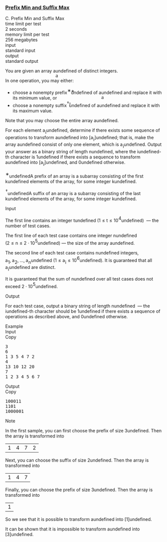 <h3><a href="https://codeforces.com/contest/2123/problem/C" target="_blank" rel="noopener noreferrer">Prefix Min and Suffix Max</a></h3>
<div class="header"><div class="title">C. Prefix Min and Suffix Max</div><div class="time-limit"><div class="property-title">time limit per test</div>2 seconds</div><div class="memory-limit"><div class="property-title">memory limit per test</div>256 megabytes</div><div class="input-file input-standard"><div class="property-title">input</div>standard input</div><div class="output-file output-standard"><div class="property-title">output</div>standard output</div></div><div><p>You are given an array <span class="MathJax_Preview" style="color: inherit;"><span class="MJXp-math" id="MJXp-Span-1"><span class="MJXp-mi MJXp-italic" id="MJXp-Span-2">a</span></span></span><span class="MathJax MathJax_Processed" id="MathJax-Element-1-Frame" tabindex="0" style=""><nobr><span class="math" id="MathJax-Span-1"><span style="display: inline-block; position: relative; width: 0em; height: 0px; font-size: 122%;"><span style="position: absolute;"><span class="mrow" id="MathJax-Span-2"><span class="mi" id="MathJax-Span-3" style="font-family: MathJax_Math-italic;">a</span></span></span></span></span></nobr></span>undefined of <span class="tex-font-style-bf">distinct</span> integers.</p><p>In one operation, you may either: </p><ul> <li> choose a nonempty <span class="tex-font-style-bf">prefix</span><span class="MathJax_Preview" style="color: inherit;"><span class="MJXp-math" id="MJXp-Span-3"><span class="MJXp-msubsup" id="MJXp-Span-4"><span class="MJXp-mi" id="MJXp-Span-5" style="margin-right: 0.05em;"></span><span class="MJXp-mrow MJXp-script" id="MJXp-Span-6" style="vertical-align: 0.5em;"><span class="MJXp-mtext" id="MJXp-Span-7">∗</span></span></span></span></span><span class="MathJax MathJax_Processed" id="MathJax-Element-2-Frame" tabindex="0" style=""><nobr><span class="math" id="MathJax-Span-4"><span style="display: inline-block; position: relative; width: 0em; height: 0px; font-size: 122%;"><span style="position: absolute;"><span class="mrow" id="MathJax-Span-5"><span class="msubsup" id="MathJax-Span-6"><span style="display: inline-block; position: relative; width: 0.413em; height: 0px;"><span style="position: absolute; clip: rect(3.809em, 1000em, 4.16em, -999.997em); top: -3.978em; left: 0em;"><span class="mi" id="MathJax-Span-7"></span><span style="display: inline-block; width: 0px; height: 3.984em;"></span></span><span style="position: absolute; top: -4.33em; left: 0em;"><span class="texatom" id="MathJax-Span-8"><span class="mrow" id="MathJax-Span-9"><span class="mtext" id="MathJax-Span-10" style="font-size: 70.7%; font-family: MathJax_Main;">∗</span></span></span><span style="display: inline-block; width: 0px; height: 3.984em;"></span></span></span></span></span></span></span></span></nobr></span>undefined of <span class="MathJax_Preview" style="color: inherit;"><span class="MJXp-math" id="MJXp-Span-8"><span class="MJXp-mi MJXp-italic" id="MJXp-Span-9">a</span></span></span><span class="MathJax MathJax_Processed" id="MathJax-Element-3-Frame" tabindex="0" style=""><nobr><span class="math" id="MathJax-Span-11"><span style="display: inline-block; position: relative; width: 0em; height: 0px; font-size: 122%;"><span style="position: absolute;"><span class="mrow" id="MathJax-Span-12"><span class="mi" id="MathJax-Span-13" style="font-family: MathJax_Math-italic;">a</span></span></span></span></span></nobr></span>undefined and replace it with its minimum value, or </li><li> choose a nonempty <span class="tex-font-style-bf">suffix</span><span class="MathJax_Preview" style="color: inherit;"><span class="MJXp-math" id="MJXp-Span-10"><span class="MJXp-msubsup" id="MJXp-Span-11"><span class="MJXp-mi" id="MJXp-Span-12" style="margin-right: 0.05em;"></span><span class="MJXp-mrow MJXp-script" id="MJXp-Span-13" style="vertical-align: 0.5em;"><span class="MJXp-mtext" id="MJXp-Span-14">†</span></span></span></span></span><span class="MathJax MathJax_Processed" id="MathJax-Element-4-Frame" tabindex="0" style=""><nobr><span class="math" id="MathJax-Span-14"><span style="display: inline-block; position: relative; width: 0em; height: 0px; font-size: 122%;"><span style="position: absolute;"><span class="mrow" id="MathJax-Span-15"><span class="msubsup" id="MathJax-Span-16"><span style="display: inline-block; position: relative; width: 0.413em; height: 0px;"><span style="position: absolute; clip: rect(3.809em, 1000em, 4.16em, -999.997em); top: -3.978em; left: 0em;"><span class="mi" id="MathJax-Span-17"></span><span style="display: inline-block; width: 0px; height: 3.984em;"></span></span><span style="position: absolute; top: -4.33em; left: 0em;"><span class="texatom" id="MathJax-Span-18"><span class="mrow" id="MathJax-Span-19"><span class="mtext" id="MathJax-Span-20" style="font-size: 70.7%; font-family: MathJax_Main;">†</span></span></span><span style="display: inline-block; width: 0px; height: 3.984em;"></span></span></span></span></span></span></span></span></nobr></span>undefined of <span class="MathJax_Preview" style="color: inherit;"><span class="MJXp-math" id="MJXp-Span-15"><span class="MJXp-mi MJXp-italic" id="MJXp-Span-16">a</span></span></span><span class="MathJax MathJax_Processing" id="MathJax-Element-5-Frame" tabindex="0"></span>undefined and replace it with its maximum value. </li></ul><p>Note that you may choose the entire array <span class="MathJax_Preview" style="color: inherit;"><span class="MJXp-math" id="MJXp-Span-17"><span class="MJXp-mi MJXp-italic" id="MJXp-Span-18">a</span></span></span><span class="MathJax MathJax_Processing" id="MathJax-Element-6-Frame" tabindex="0"></span>undefined.</p><p>For each element <span class="MathJax_Preview" style="color: inherit;"><span class="MJXp-math" id="MJXp-Span-19"><span class="MJXp-msubsup" id="MJXp-Span-20"><span class="MJXp-mi MJXp-italic" id="MJXp-Span-21" style="margin-right: 0.05em;">a</span><span class="MJXp-mi MJXp-italic MJXp-script" id="MJXp-Span-22" style="vertical-align: -0.4em;">i</span></span></span></span><span class="MathJax MathJax_Processing" id="MathJax-Element-7-Frame" tabindex="0"></span>undefined, determine if there exists some sequence of operations to transform <span class="MathJax_Preview" style="color: inherit;"><span class="MJXp-math" id="MJXp-Span-23"><span class="MJXp-mi MJXp-italic" id="MJXp-Span-24">a</span></span></span><span class="MathJax MathJax_Processing" id="MathJax-Element-8-Frame" tabindex="0"></span>undefined into <span class="MathJax_Preview" style="color: inherit;"><span class="MJXp-math" id="MJXp-Span-25"><span class="MJXp-mo" id="MJXp-Span-26" style="margin-left: 0em; margin-right: 0em;">[</span><span class="MJXp-msubsup" id="MJXp-Span-27"><span class="MJXp-mi MJXp-italic" id="MJXp-Span-28" style="margin-right: 0.05em;">a</span><span class="MJXp-mi MJXp-italic MJXp-script" id="MJXp-Span-29" style="vertical-align: -0.4em;">i</span></span><span class="MJXp-mo" id="MJXp-Span-30" style="margin-left: 0em; margin-right: 0em;">]</span></span></span><span class="MathJax MathJax_Processing" id="MathJax-Element-9-Frame" tabindex="0"></span>undefined; that is, make the array <span class="MathJax_Preview" style="color: inherit;"><span class="MJXp-math" id="MJXp-Span-31"><span class="MJXp-mi MJXp-italic" id="MJXp-Span-32">a</span></span></span><span class="MathJax MathJax_Processing" id="MathJax-Element-10-Frame" tabindex="0"></span>undefined consist of only one element, which is <span class="MathJax_Preview" style="color: inherit;"><span class="MJXp-math" id="MJXp-Span-33"><span class="MJXp-msubsup" id="MJXp-Span-34"><span class="MJXp-mi MJXp-italic" id="MJXp-Span-35" style="margin-right: 0.05em;">a</span><span class="MJXp-mi MJXp-italic MJXp-script" id="MJXp-Span-36" style="vertical-align: -0.4em;">i</span></span></span></span><span class="MathJax MathJax_Processing" id="MathJax-Element-11-Frame" tabindex="0"></span>undefined. Output your answer as a binary string of length <span class="MathJax_Preview" style="color: inherit;"><span class="MJXp-math" id="MJXp-Span-37"><span class="MJXp-mi MJXp-italic" id="MJXp-Span-38">n</span></span></span><span class="MathJax MathJax_Processing" id="MathJax-Element-12-Frame" tabindex="0"></span>undefined, where the <span class="MathJax_Preview" style="color: inherit;"><span class="MJXp-math" id="MJXp-Span-39"><span class="MJXp-mi MJXp-italic" id="MJXp-Span-40">i</span></span></span><span class="MathJax MathJax_Processing" id="MathJax-Element-13-Frame" tabindex="0"></span>undefined-th character is <span class="MathJax_Preview" style="color: inherit;"><span class="MJXp-math" id="MJXp-Span-41"><span class="MJXp-mn" id="MJXp-Span-42">1</span></span></span><span class="MathJax MathJax_Processing" id="MathJax-Element-14-Frame" tabindex="0"></span>undefined if there exists a sequence to transform <span class="MathJax_Preview" style="color: inherit;"><span class="MJXp-math" id="MJXp-Span-43"><span class="MJXp-mi MJXp-italic" id="MJXp-Span-44">a</span></span></span><span class="MathJax MathJax_Processing" id="MathJax-Element-15-Frame" tabindex="0"></span>undefined into <span class="MathJax_Preview" style="color: inherit;"><span class="MJXp-math" id="MJXp-Span-45"><span class="MJXp-mo" id="MJXp-Span-46" style="margin-left: 0em; margin-right: 0em;">[</span><span class="MJXp-msubsup" id="MJXp-Span-47"><span class="MJXp-mi MJXp-italic" id="MJXp-Span-48" style="margin-right: 0.05em;">a</span><span class="MJXp-mi MJXp-italic MJXp-script" id="MJXp-Span-49" style="vertical-align: -0.4em;">i</span></span><span class="MJXp-mo" id="MJXp-Span-50" style="margin-left: 0em; margin-right: 0em;">]</span></span></span><span class="MathJax MathJax_Processing" id="MathJax-Element-16-Frame" tabindex="0"></span>undefined, and <span class="MathJax_Preview" style="color: inherit;"><span class="MJXp-math" id="MJXp-Span-51"><span class="MJXp-mn" id="MJXp-Span-52">0</span></span></span><span class="MathJax MathJax_Processing" id="MathJax-Element-17-Frame" tabindex="0"></span>undefined otherwise.</p><div class="statement-footnote"><p><span class="MathJax_Preview" style="color: inherit;"><span class="MJXp-math" id="MJXp-Span-53"><span class="MJXp-msubsup" id="MJXp-Span-54"><span class="MJXp-mi" id="MJXp-Span-55" style="margin-right: 0.05em;"></span><span class="MJXp-mrow MJXp-script" id="MJXp-Span-56" style="vertical-align: 0.5em;"><span class="MJXp-mtext" id="MJXp-Span-57">∗</span></span></span></span></span><span class="MathJax MathJax_Processing" id="MathJax-Element-18-Frame" tabindex="0"></span>undefinedA <span class="tex-font-style-bf">prefix</span> of an array is a subarray consisting of the first <span class="MathJax_Preview" style="color: inherit;"><span class="MJXp-math" id="MJXp-Span-58"><span class="MJXp-mi MJXp-italic" id="MJXp-Span-59">k</span></span></span><span class="MathJax MathJax_Processing" id="MathJax-Element-19-Frame" tabindex="0"></span>undefined elements of the array, for some integer <span class="MathJax_Preview" style="color: inherit;"><span class="MJXp-math" id="MJXp-Span-60"><span class="MJXp-mi MJXp-italic" id="MJXp-Span-61">k</span></span></span><span class="MathJax MathJax_Processing" id="MathJax-Element-20-Frame" tabindex="0"></span>undefined.</p><p><span class="MathJax_Preview" style="color: inherit;"><span class="MJXp-math" id="MJXp-Span-62"><span class="MJXp-msubsup" id="MJXp-Span-63"><span class="MJXp-mi" id="MJXp-Span-64" style="margin-right: 0.05em;"></span><span class="MJXp-mrow MJXp-script" id="MJXp-Span-65" style="vertical-align: 0.5em;"><span class="MJXp-mtext" id="MJXp-Span-66">†</span></span></span></span></span><span class="MathJax MathJax_Processing" id="MathJax-Element-21-Frame" tabindex="0"></span>undefinedA <span class="tex-font-style-bf">suffix</span> of an array is a subarray consisting of the last <span class="MathJax_Preview" style="color: inherit;"><span class="MJXp-math" id="MJXp-Span-67"><span class="MJXp-mi MJXp-italic" id="MJXp-Span-68">k</span></span></span><span class="MathJax MathJax_Processing" id="MathJax-Element-22-Frame" tabindex="0"></span>undefined elements of the array, for some integer <span class="MathJax_Preview" style="color: inherit;"><span class="MJXp-math" id="MJXp-Span-69"><span class="MJXp-mi MJXp-italic" id="MJXp-Span-70">k</span></span></span><span class="MathJax MathJax_Processing" id="MathJax-Element-23-Frame" tabindex="0"></span>undefined.</p></div></div><div class="input-specification"><div class="section-title">Input</div><p>The first line contains an integer <span class="MathJax_Preview" style="color: inherit;"><span class="MJXp-math" id="MJXp-Span-71"><span class="MJXp-mi MJXp-italic" id="MJXp-Span-72">t</span></span></span><span class="MathJax MathJax_Processing" id="MathJax-Element-24-Frame" tabindex="0"></span>undefined (<span class="MathJax_Preview" style="color: inherit;"><span class="MJXp-math" id="MJXp-Span-73"><span class="MJXp-mn" id="MJXp-Span-74">1</span><span class="MJXp-mo" id="MJXp-Span-75" style="margin-left: 0.333em; margin-right: 0.333em;">≤</span><span class="MJXp-mi MJXp-italic" id="MJXp-Span-76">t</span><span class="MJXp-mo" id="MJXp-Span-77" style="margin-left: 0.333em; margin-right: 0.333em;">≤</span><span class="MJXp-msubsup" id="MJXp-Span-78"><span class="MJXp-mn" id="MJXp-Span-79" style="margin-right: 0.05em;">10</span><span class="MJXp-mn MJXp-script" id="MJXp-Span-80" style="vertical-align: 0.5em;">4</span></span></span></span><span class="MathJax MathJax_Processing" id="MathJax-Element-25-Frame" tabindex="0"></span>undefined) &nbsp;— the number of test cases.</p><p>The first line of each test case contains one integer <span class="MathJax_Preview" style="color: inherit;"><span class="MJXp-math" id="MJXp-Span-81"><span class="MJXp-mi MJXp-italic" id="MJXp-Span-82">n</span></span></span><span class="MathJax MathJax_Processing" id="MathJax-Element-26-Frame" tabindex="0"></span>undefined (<span class="MathJax_Preview" style="color: inherit;"><span class="MJXp-math" id="MJXp-Span-83"><span class="MJXp-mn" id="MJXp-Span-84">2</span><span class="MJXp-mo" id="MJXp-Span-85" style="margin-left: 0.333em; margin-right: 0.333em;">≤</span><span class="MJXp-mi MJXp-italic" id="MJXp-Span-86">n</span><span class="MJXp-mo" id="MJXp-Span-87" style="margin-left: 0.333em; margin-right: 0.333em;">≤</span><span class="MJXp-mn" id="MJXp-Span-88">2</span><span class="MJXp-mo" id="MJXp-Span-89" style="margin-left: 0.267em; margin-right: 0.267em;">⋅</span><span class="MJXp-msubsup" id="MJXp-Span-90"><span class="MJXp-mn" id="MJXp-Span-91" style="margin-right: 0.05em;">10</span><span class="MJXp-mn MJXp-script" id="MJXp-Span-92" style="vertical-align: 0.5em;">5</span></span></span></span><span class="MathJax MathJax_Processing" id="MathJax-Element-27-Frame" tabindex="0"></span>undefined)&nbsp;— the size of the array <span class="MathJax_Preview" style="color: inherit;"><span class="MJXp-math" id="MJXp-Span-93"><span class="MJXp-mi MJXp-italic" id="MJXp-Span-94">a</span></span></span><span class="MathJax MathJax_Processing" id="MathJax-Element-28-Frame" tabindex="0"></span>undefined.</p><p>The second line of each test case contains <span class="MathJax_Preview" style="color: inherit;"><span class="MJXp-math" id="MJXp-Span-95"><span class="MJXp-mi MJXp-italic" id="MJXp-Span-96">n</span></span></span><span class="MathJax MathJax_Processing" id="MathJax-Element-29-Frame" tabindex="0"></span>undefined integers, <span class="MathJax_Preview" style="color: inherit;"><span class="MJXp-math" id="MJXp-Span-97"><span class="MJXp-msubsup" id="MJXp-Span-98"><span class="MJXp-mi MJXp-italic" id="MJXp-Span-99" style="margin-right: 0.05em;">a</span><span class="MJXp-mn MJXp-script" id="MJXp-Span-100" style="vertical-align: -0.4em;">1</span></span><span class="MJXp-mo" id="MJXp-Span-101" style="margin-left: 0em; margin-right: 0.222em;">,</span><span class="MJXp-msubsup" id="MJXp-Span-102"><span class="MJXp-mi MJXp-italic" id="MJXp-Span-103" style="margin-right: 0.05em;">a</span><span class="MJXp-mn MJXp-script" id="MJXp-Span-104" style="vertical-align: -0.4em;">2</span></span><span class="MJXp-mo" id="MJXp-Span-105" style="margin-left: 0em; margin-right: 0.222em;">,</span><span class="MJXp-mo" id="MJXp-Span-106" style="margin-left: 0em; margin-right: 0em;">…</span><span class="MJXp-mo" id="MJXp-Span-107" style="margin-left: 0em; margin-right: 0.222em;">,</span><span class="MJXp-msubsup" id="MJXp-Span-108"><span class="MJXp-mi MJXp-italic" id="MJXp-Span-109" style="margin-right: 0.05em;">a</span><span class="MJXp-mi MJXp-italic MJXp-script" id="MJXp-Span-110" style="vertical-align: -0.4em;">n</span></span></span></span><span class="MathJax MathJax_Processing" id="MathJax-Element-30-Frame" tabindex="0"></span>undefined (<span class="MathJax_Preview" style="color: inherit;"><span class="MJXp-math" id="MJXp-Span-111"><span class="MJXp-mn" id="MJXp-Span-112">1</span><span class="MJXp-mo" id="MJXp-Span-113" style="margin-left: 0.333em; margin-right: 0.333em;">≤</span><span class="MJXp-msubsup" id="MJXp-Span-114"><span class="MJXp-mi MJXp-italic" id="MJXp-Span-115" style="margin-right: 0.05em;">a</span><span class="MJXp-mi MJXp-italic MJXp-script" id="MJXp-Span-116" style="vertical-align: -0.4em;">i</span></span><span class="MJXp-mo" id="MJXp-Span-117" style="margin-left: 0.333em; margin-right: 0.333em;">≤</span><span class="MJXp-msubsup" id="MJXp-Span-118"><span class="MJXp-mn" id="MJXp-Span-119" style="margin-right: 0.05em;">10</span><span class="MJXp-mn MJXp-script" id="MJXp-Span-120" style="vertical-align: 0.5em;">6</span></span></span></span><span class="MathJax MathJax_Processing" id="MathJax-Element-31-Frame" tabindex="0"></span>undefined). It is guaranteed that all <span class="MathJax_Preview" style="color: inherit;"><span class="MJXp-math" id="MJXp-Span-121"><span class="MJXp-msubsup" id="MJXp-Span-122"><span class="MJXp-mi MJXp-italic" id="MJXp-Span-123" style="margin-right: 0.05em;">a</span><span class="MJXp-mi MJXp-italic MJXp-script" id="MJXp-Span-124" style="vertical-align: -0.4em;">i</span></span></span></span><span class="MathJax MathJax_Processing" id="MathJax-Element-32-Frame" tabindex="0"></span>undefined are distinct.</p><p>It is guaranteed that the sum of <span class="MathJax_Preview" style="color: inherit;"><span class="MJXp-math" id="MJXp-Span-125"><span class="MJXp-mi MJXp-italic" id="MJXp-Span-126">n</span></span></span><span class="MathJax MathJax_Processing" id="MathJax-Element-33-Frame" tabindex="0"></span>undefined over all test cases does not exceed <span class="MathJax_Preview" style="color: inherit;"><span class="MJXp-math" id="MJXp-Span-127"><span class="MJXp-mn" id="MJXp-Span-128">2</span><span class="MJXp-mo" id="MJXp-Span-129" style="margin-left: 0.267em; margin-right: 0.267em;">⋅</span><span class="MJXp-msubsup" id="MJXp-Span-130"><span class="MJXp-mn" id="MJXp-Span-131" style="margin-right: 0.05em;">10</span><span class="MJXp-mn MJXp-script" id="MJXp-Span-132" style="vertical-align: 0.5em;">5</span></span></span></span><span class="MathJax MathJax_Processing" id="MathJax-Element-34-Frame" tabindex="0"></span>undefined.</p></div><div class="output-specification"><div class="section-title">Output</div><p>For each test case, output a binary string of length <span class="MathJax_Preview" style="color: inherit;"><span class="MJXp-math" id="MJXp-Span-133"><span class="MJXp-mi MJXp-italic" id="MJXp-Span-134">n</span></span></span><span class="MathJax MathJax_Processing" id="MathJax-Element-35-Frame" tabindex="0"></span>undefined &nbsp;— the <span class="MathJax_Preview" style="color: inherit;"><span class="MJXp-math" id="MJXp-Span-135"><span class="MJXp-mi MJXp-italic" id="MJXp-Span-136">i</span></span></span><span class="MathJax MathJax_Processing" id="MathJax-Element-36-Frame" tabindex="0"></span>undefined-th character should be <span class="MathJax_Preview" style="color: inherit;"><span class="MJXp-math" id="MJXp-Span-137"><span class="MJXp-mn" id="MJXp-Span-138">1</span></span></span><span class="MathJax MathJax_Processing" id="MathJax-Element-37-Frame" tabindex="0"></span>undefined if there exists a sequence of operations as described above, and <span class="MathJax_Preview" style="color: inherit;"><span class="MJXp-math" id="MJXp-Span-139"><span class="MJXp-mn" id="MJXp-Span-140">0</span></span></span><span class="MathJax MathJax_Processing" id="MathJax-Element-38-Frame" tabindex="0"></span>undefined otherwise.</p></div><div class="sample-tests"><div class="section-title">Example</div><div class="sample-test"><div class="input"><div class="title">Input<div title="Copy" data-clipboard-target="#id006590988236636762" id="id004997739889865601" class="input-output-copier">Copy</div></div><pre id="id006590988236636762"><div class="test-example-line test-example-line-even test-example-line-0">3</div><div class="test-example-line test-example-line-odd test-example-line-1">6</div><div class="test-example-line test-example-line-odd test-example-line-1">1 3 5 4 7 2</div><div class="test-example-line test-example-line-even test-example-line-2">4</div><div class="test-example-line test-example-line-even test-example-line-2">13 10 12 20</div><div class="test-example-line test-example-line-odd test-example-line-3">7</div><div class="test-example-line test-example-line-odd test-example-line-3">1 2 3 4 5 6 7</div></pre></div><div class="output"><div class="title">Output<div title="Copy" data-clipboard-target="#id0032300931493834495" id="id005432724535103037" class="input-output-copier">Copy</div></div><pre id="id0032300931493834495">100011
1101
1000001
</pre></div></div></div><div class="note"><div class="section-title">Note</div><p>In the first sample, you can first choose the prefix of size <span class="MathJax_Preview" style="color: inherit;"><span class="MJXp-math" id="MJXp-Span-141"><span class="MJXp-mn" id="MJXp-Span-142">3</span></span></span><span class="MathJax MathJax_Processing" id="MathJax-Element-39-Frame" tabindex="0"></span>undefined. Then the array is transformed into </p><table class="tex-tabular bordertable"><tbody><tr><td class="tex-tabular-border-left tex-tabular-text-align-center tex-tabular-border-right tex-tabular-border-top tex-tabular-border-bottom">1</td><td class="tex-tabular-border-left tex-tabular-text-align-center tex-tabular-border-right tex-tabular-border-top tex-tabular-border-bottom">4</td><td class="tex-tabular-border-left tex-tabular-text-align-center tex-tabular-border-right tex-tabular-border-top tex-tabular-border-bottom">7</td><td class="tex-tabular-border-left tex-tabular-text-align-center tex-tabular-border-right tex-tabular-border-top tex-tabular-border-bottom">2</td></tr></tbody></table> Next, you can choose the suffix of size <span class="MathJax_Preview" style="color: inherit;"><span class="MJXp-math" id="MJXp-Span-143"><span class="MJXp-mn" id="MJXp-Span-144">2</span></span></span><span class="MathJax MathJax_Processing" id="MathJax-Element-40-Frame" tabindex="0"></span>undefined. Then the array is transformed into <table class="tex-tabular bordertable"><tbody><tr><td class="tex-tabular-border-left tex-tabular-text-align-center tex-tabular-border-right tex-tabular-border-top tex-tabular-border-bottom">1</td><td class="tex-tabular-border-left tex-tabular-text-align-center tex-tabular-border-right tex-tabular-border-top tex-tabular-border-bottom">4</td><td class="tex-tabular-border-left tex-tabular-text-align-center tex-tabular-border-right tex-tabular-border-top tex-tabular-border-bottom">7</td></tr></tbody></table> Finally, you can choose the prefix of size <span class="MathJax_Preview" style="color: inherit;"><span class="MJXp-math" id="MJXp-Span-145"><span class="MJXp-mn" id="MJXp-Span-146">3</span></span></span><span class="MathJax MathJax_Processing" id="MathJax-Element-41-Frame" tabindex="0"></span>undefined. Then the array is transformed into <table class="tex-tabular bordertable"><tbody><tr><td class="tex-tabular-border-left tex-tabular-text-align-center tex-tabular-border-right tex-tabular-border-top tex-tabular-border-bottom">1</td></tr></tbody></table> So we see that it is possible to transform <span class="MathJax_Preview" style="color: inherit;"><span class="MJXp-math" id="MJXp-Span-147"><span class="MJXp-mi MJXp-italic" id="MJXp-Span-148">a</span></span></span><span class="MathJax MathJax_Processing" id="MathJax-Element-42-Frame" tabindex="0"></span>undefined into <span class="MathJax_Preview" style="color: inherit;"><span class="MJXp-math" id="MJXp-Span-149"><span class="MJXp-mo" id="MJXp-Span-150" style="margin-left: 0em; margin-right: 0em;">[</span><span class="MJXp-mn" id="MJXp-Span-151">1</span><span class="MJXp-mo" id="MJXp-Span-152" style="margin-left: 0em; margin-right: 0em;">]</span></span></span><span class="MathJax MathJax_Processing" id="MathJax-Element-43-Frame" tabindex="0"></span>undefined.<p></p><p>It can be shown that it is impossible to transform <span class="MathJax_Preview" style="color: inherit;"><span class="MJXp-math" id="MJXp-Span-153"><span class="MJXp-mi MJXp-italic" id="MJXp-Span-154">a</span></span></span><span class="MathJax MathJax_Processing" id="MathJax-Element-44-Frame" tabindex="0"></span>undefined into <span class="MathJax_Preview" style="color: inherit;"><span class="MJXp-math" id="MJXp-Span-155"><span class="MJXp-mo" id="MJXp-Span-156" style="margin-left: 0em; margin-right: 0em;">[</span><span class="MJXp-mn" id="MJXp-Span-157">3</span><span class="MJXp-mo" id="MJXp-Span-158" style="margin-left: 0em; margin-right: 0em;">]</span></span></span><span class="MathJax MathJax_Processing" id="MathJax-Element-45-Frame" tabindex="0"></span>undefined.</p></div>